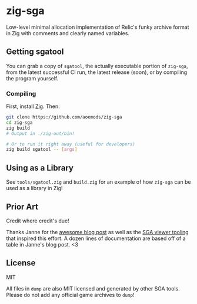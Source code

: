 # zig-sga

Low-level minimal allocation implementation of Relic's funky archive format in Zig with comments and clearly named variables.

## Getting sgatool

You can grab a copy of `sgatool`, the actually executable portion of `zig-sga`, from the latest successful CI run, the latest release (soon), or by compiling the program yourself.

### Compiling

First, install [Zig](https://ziglang.org/). Then:
```bash
git clone https://github.com/aoemods/zig-sga
cd zig-sga
zig build
# Output in ./zig-out/bin!

# Or to run it right away (useful for developers)
zig build sgatool -- [args]
```

## Using as a Library

See `tools/sgatool.zig` and `build.zig` for an example of how `zig-sga` can be used as a library in Zig!

## Prior Art

Credit where credit's due!

Thanks Janne for the [awesome blog post](https://janne252.dev/content/2021/coh3-pre-alpha-extract-sga) as well as the [SGA viewer tooling](https://github.com/Janne252/essence-archive-viewer) that inspired this effort. A dozen lines of documentation are based off of a table in Janne's blog post. \<3

## License

MIT

All files in `dump` are also MIT licensed and generated by other SGA tools. Please do not add any official game archives to `dump`!
